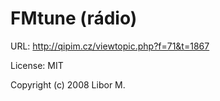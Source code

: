# FMtune (rádio)

URL: http://qipim.cz/viewtopic.php?f=71&t=1867

License: MIT

Copyright (c) 2008 Libor M.